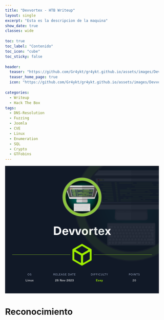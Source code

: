 ```yaml
---
title: "Devvortex - HTB Writeup"
layout: single
excerpt: "Esta es la descripcion de la maquina"
show_date: true
classes: wide

toc: true
toc_label: "Contenido"
toc_icon: "cube"
toc_sticky: false

header:
  teaser: "https://github.com/Gr4ykt/gr4ykt.github.io/assets/images/Devvortex-HackTheBox/Devvortex-header.png"
  teaser_home_page: true
  icon: "https://github.com/Gr4ykt/gr4ykt.github.io/assets/images/Devvortex-HackTheBox/Devvortex-htb-logo.png"

categories:
  - Writeup
  - Hack The Box
tags:
  - DNS-Resolution
  - Fuzzing
  - Joomla
  - CVE
  - Linux
  - Enumeration
  - SQL
  - Crypto
  - GTFobins
---
```


![Devvortex](/assets/images/Devvortex-HackTheBox/Devvortex-header.png)

# Reconocimiento
